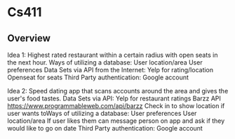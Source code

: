 # Cs411

## Overview
Idea 1: Highest rated restaurant within a certain radius with open seats in the next hour.
Ways of utilizing a database:
User location/area
User preferences
Data Sets via API from the Internet: 
Yelp for rating/location
Openseat for seats
Third Party authentication: Google account 


Idea 2: Speed dating app that scans accounts around the area and gives the user's food tastes. 
Data Sets via API:
Yelp for restaurant ratings
Barzz API https://www.programmableweb.com/api/barzz
Check in to show location if user wants toWays of utilizing a database:
User preferences
User location/area
If user likes them can message person on app and ask if they would like to go on date
Third Party authentication: Google account
